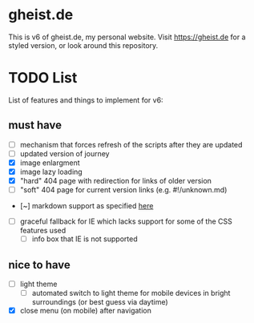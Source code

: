 # gheist.de
This is v6 of gheist.de, my personal website. Visit https://gheist.de for a styled version,
or look around this repository.

# TODO List
List of features and things to implement for v6:

## must have
- [ ] mechanism that forces refresh of the scripts after they are updated
- [ ] updated version of journey
- [x] image enlargment
- [x] image lazy loading
- [x] "hard" 404 page with redirection for links of older version
- [ ] "soft" 404 page for current version links (e.g. #!/unknown.md)
- [~] markdown support as specified [here](/playground/md2html/)
- [ ] graceful fallback for IE which lacks support for some of the CSS features used
  - [ ] info box that IE is not supported

## nice to have
- [ ] light theme
  - [ ] automated switch to light theme for mobile devices in bright surroundings (or best guess via daytime)
- [x] close menu (on mobile) after navigation